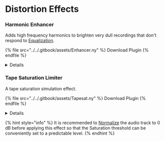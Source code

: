 # Distortion Effects

### Harmonic Enhancer

Adds high frequency harmonics to brighten very dull recordings that don't respond to [Equalization](https://manual.audacityteam.org/o/man/equalization.html).

{% file src="../../.gitbook/assets/Enhancer.ny" %}
Download Plugin
{% endfile %}

<details>

<summary>Details</summary>

Author: Jvo Studer

Adds high frequency harmonics to brighten very dull recordings that don't respond to [Equalization](https://manual.audacityteam.org/o/man/equalization.html). On already good recordings, you can add a little extra "sparkle" or "air". The harmonics are generated by soft-clipping the high frequency band as in a diode limiter, then recombining this signal with the original.

Parameters:

1. **Enhancer Crossover Frequency:** \[2000 to 4500 Hz - default=3200] - lower this for very dull sources, or increase it to add only very slight or subtle high frequency harmonics.
2. **Enhancer Drive:** \[-10 to 10 dB - default = 0] - increase this to generate more harmonics and vice versa.
3. **Harmonic Generator Mode:** \[Even order,Odd order - default = Even] - generates even harmonics or odd harmonics. Even harmonics tend to be less harsh.
4. **Enhancer Noise Gate Threshold:** \[-40 -16 dB - default = -28] - increase this to prevent adding un-necessary noise in quieter recordings.
5. **Enhancer Mix Level:** \[-26 to +6 dB - default = -10] - how much of the generated harmonics are mixed into the original audio.
6. **Output:** \[Mix (Normal),Effect Only,Effect Level - default = Mix] - the two "effect" modes let you see and hear the generated harmonics on their own. Use "Effect Level" specifically to test if the Enhancer Drive level is set correctly. Edit > Undo and run Harmonic Enhancer in Mix (Normal) mode to apply the effect.

</details>

### Tape Saturation Limiter

A tape saturation simulation effect.

{% file src="../../.gitbook/assets/Tapesat.ny" %}
Download Plugin
{% endfile %}

<details>

<summary>Details</summary>

Author: Jvo Studer

A tape saturation simulation effect. When used as intended this plugin enhances the apparent loudness of an audio track, adding just a little controlled distortion, similar to the effect of recording on a tape-based recorder with a "hot" signal. It is based on a soft clipping limiter but also "shapes" the high frequency response. The effect is not calibrated for precise modelling of a real tape recorder, but nevertheless should be capable of producing a similar tonal character.

1. **Saturation threshold:** \[-6 to -1 dB. Default = -3 dB]. The level at which the soft clipping begins.
2. **Limiting ratio:** \[1 (soft) to 4 (hard). Default 2]. The "hardness" of the clipping. High values will tend to create a more harsh sound.
3. **High freq. saturation crossover:** \[2000 to 9000 Hz. Default = 4500 Hz)] The crossover frequency where high frequency signals are limited earlier than low frequency signals.
4. **High freq. saturation reduction:** \[-8 to -1 dB. Default = -5 dB] Sets by what amount the limiting of high frequency signals exceeds that of low frequency signals. The more negative this setting, the more that high frequencies will be shaped.
5. **Auto make-up gain:** \[(choice) Off or On. Default = Off] Applies amplification after processing to make up for the lowering of the peak level produced by the effect.

</details>

{% hint style="info" %}
It is recommended to [Normalize](https://manual.audacityteam.org/o/man/normalize.html) the audio track to 0 dB before applying this effect so that the Saturation threshold can be conveniently set to a predictable level.
{% endhint %}

